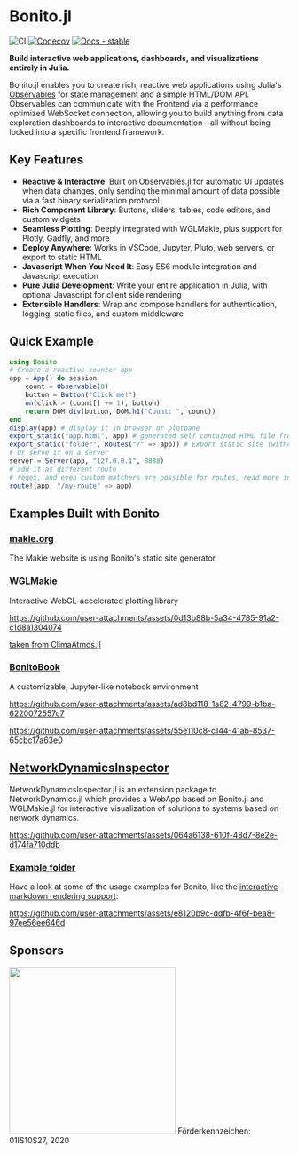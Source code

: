 # Bonito.jl

![CI](https://github.com/SimonDanisch/Bonito.jl/workflows/CI/badge.svg) [![Codecov](https://codecov.io/gh/SimonDanisch/Bonito.jl/branch/master/graph/badge.svg)](https://codecov.io/gh/SimonDanisch/Bonito.jl)
[![Docs - stable](https://img.shields.io/badge/docs-stable-blue.svg)](https://simondanisch.github.io/Bonito.jl/stable/)

**Build interactive web applications, dashboards, and visualizations entirely in Julia.**

Bonito.jl enables you to create rich, reactive web applications using Julia's [Observables](https://juliagizmos.github.io/Observables.jl/stable/) for state management and a simple HTML/DOM API. 
Observables can communicate with the Frontend via a performance optimized WebSocket connection, allowing you to build anything from data exploration dashboards to interactive documentation—all without being locked into a specific frontend framework.

## Key Features

- **Reactive & Interactive**: Built on Observables.jl for automatic UI updates when data changes, only sending the minimal amount of data possible via a fast binary serialization protocol
- **Rich Component Library**: Buttons, sliders, tables, code editors, and custom widgets
- **Seamless Plotting**: Deeply integrated with WGLMakie, plus support for Plotly, Gadfly, and more
- **Deploy Anywhere**: Works in VSCode, Jupyter, Pluto, web servers, or export to static HTML
- **Javascript When You Need It**: Easy ES6 module integration and Javascript execution
- **Pure Julia Development**: Write your entire application in Julia, with optional Javascript for client side rendering
- **Extensible Handlers**: Wrap and compose handlers for authentication, logging, static files, and custom middleware

## Quick Example

```julia
using Bonito
# Create a reactive counter app
app = App() do session
    count = Observable(0)
    button = Button("Click me!")
    on(click-> (count[] += 1), button)
    return DOM.div(button, DOM.h1("Count: ", count))
end
display(app) # display it in browser or plotpane
export_static("app.html", app) # generated self contained HTML file from App
export_static("folder", Routes("/" => app)) # Export static site (without Julia connection)
# Or serve it on a server
server = Server(app, "127.0.0.1", 8888)
# add it as different route
# regex, and even custom matchers are possible for routes, read more in the docs!
route!(app, "/my-route" => app)
```

## Examples Built with Bonito

### [makie.org](https://makie.org/)

The Makie website is using Bonito's static site generator

### [WGLMakie](https://docs.makie.org/dev/explanations/backends/wglmakie#WGLMakie)

Interactive WebGL-accelerated plotting library

https://github.com/user-attachments/assets/0d13b88b-5a34-4785-91a2-c1d8a1304074

[taken from ClimaAtmos.jl](https://github.com/CliMA/ClimaAtmos.jl)

### [BonitoBook](https://bonitobook.org/)

A customizable, Jupyter-like notebook environment

https://github.com/user-attachments/assets/ad8bd118-1a82-4799-b1ba-6220072557c7

https://github.com/user-attachments/assets/55e110c8-c144-41ab-8537-65cbc17a63e0

## [NetworkDynamicsInspector](https://github.com/JuliaDynamics/NetworkDynamics.jl/tree/main/NetworkDynamicsInspector)

NetworkDynamicsInspector.jl is an extension package to NetworkDynamics.jl which provides a WebApp based on Bonito.jl and WGLMakie.jl for interactive visualization of solutions to systems based on network dynamics.

https://github.com/user-attachments/assets/064a6138-610f-48d7-8e2e-d174fa710ddb

### [Example folder](https://github.com/SimonDanisch/Bonito.jl/tree/master/examples)

Have a look at some of the usage examples for Bonito, like the [interactive markdown rendering support](https://github.com/SimonDanisch/Bonito.jl/blob/master/examples/markdown.jl):

https://github.com/user-attachments/assets/e8120b9c-ddfb-4f6f-bea8-97ee56ee646d


## Sponsors

<img src="https://github.com/user-attachments/assets/7fa49123-eb57-47eb-b8f9-caa887df725c" width="300"/>
Förderkennzeichen: 01IS10S27, 2020
